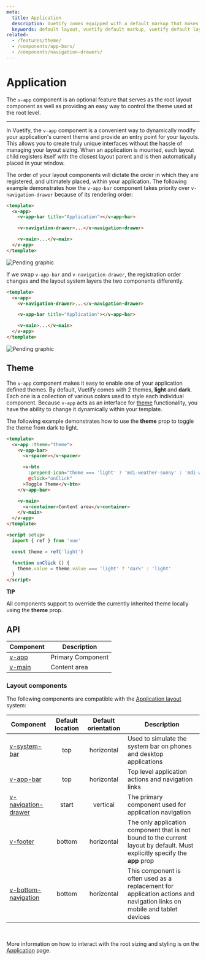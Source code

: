 ```yaml
---
meta:
  title: Application
  description: Vuetify comes equipped with a default markup that makes it easy to create layouts (boilerplate) for any Vue application.
  keywords: default layout, vuetify default markup, vuetify default layout
related:
  - /features/theme/
  - /components/app-bars/
  - /components/navigation-drawers/
---
```


# Application

The `v-app` component is an optional feature that serves as the root layout component as well as providing an easy way to control the theme used at the root level.

<!-- ![Application Entry](https://cdn.vuetifyjs.com/docs/images/components-temp/v-app/v-app.png) -->

<entry />

----

In Vuetify, the `v-app` component is a convenient way to dynamically modify your application's current theme and provide an entry point for your layouts. This allows you to create truly unique interfaces without the hassle of managing your layout sizing. When an application is mounted, each layout child registers itself with the closest layout parent and is then automatically placed in your window.

The order of your layout components will dictate the order in which they are registered, and ultimately placed, within your application. The following example demonstrates how the `v-app-bar` component takes priority over `v-navigation-drawer` because of its rendering order:

``` html
<template>
  <v-app>
    <v-app-bar title="Application"></v-app-bar>

    <v-navigation-drawer>...</v-navigation-drawer>

    <v-main>...</v-main>
  </v-app>
</template>
```

![Pending graphic](https://cdn.vuetifyjs.com/docs/images/graphics/img-placeholder.png "Rendered Application")

If we swap `v-app-bar` and `v-navigation-drawer`, the registration order changes and the layout system layers the two components differently.

``` html
<template>
  <v-app>
    <v-navigation-drawer>...</v-navigation-drawer>

    <v-app-bar title="Application"></v-app-bar>

    <v-main>...</v-main>
  </v-app>
</template>
```

![Pending graphic](https://cdn.vuetifyjs.com/docs/images/graphics/img-placeholder.png "Rendered Application")

## Theme

The `v-app` component makes it easy to enable one of your application defined themes. By default, Vuetify comes with 2 themes, **light** and **dark**. Each one is a collection of various colors used to style each individual component. Because `v-app` acts as an interface for [theme](/features/theme/) functionality, you have the ability to change it dynamically within your template.

The following example demonstrates how to use the **theme** prop to toggle the theme from dark to light.

<example file="application/theme" preview />

```html { resource="src/App.vue" }
<template>
  <v-app :theme="theme">
    <v-app-bar>
      <v-spacer></v-spacer>

      <v-btn
        :prepend-icon="theme === 'light' ? 'mdi-weather-sunny' : 'mdi-weather-night'"
        @click="onClick"
      >Toggle Theme</v-btn>
    </v-app-bar>

    <v-main>
      <v-container>Content area</v-container>
    </v-main>
  </v-app>
</template>

<script setup>
  import { ref } from 'vue'

  const theme = ref('light')

  function onClick () {
    theme.value = theme.value === 'light' ? 'dark' : 'light'
  }
</script>
```

<alert type="success">

  **TIP**

  All components support to override the currently inherited theme locally using the **theme** prop.

</alert>

## API

| Component | Description |
| - | - |
| [v-app](/api/v-app/) | Primary Component |
| [v-main](/api/v-main/) | Content area |

<api-inline hide-links />

### Layout components

The following components are compatible with the [Application layout](/features/application-layout/) system:

| Component | Default location | Default orientation | Description |
| - | :-: | :-: | - |
| [v-system-bar](/api/v-system-bar/) | top | horizontal | Used to simulate the system bar on phones and desktop applications |{data-toggle=modal}
| [v-app-bar](/api/v-app-bar/) | top | horizontal | Top level application actions and navigation links |
| [v-navigation-drawer](/api/v-navigation-drawer/) | start | vertical | The primary component used for application navigation |
| [v-footer](/api/v-footer/) | bottom | horizontal | The only application component that is not bound to the current layout by default. Must explicitly specify the **app** prop |
| [v-bottom-navigation](/api/v-bottom-navigation/) | bottom | horizontal | This component is often used as a replacement for application actions and navigation links on mobile and tablet devices |

<br>

<app-figure src="https://cdn.vuetifyjs.com/images/layouts/app.png" alt="Vuetify Application" />

<alert type="info">

  More information on how to interact with the root sizing and styling is on the [Application](/features/application-layout/) page.

</alert>
